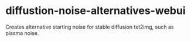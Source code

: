 # diffustion-noise-alternatives-webui
Creates alternative starting noise for stable diffusion txt2img, such as plasma noise.
